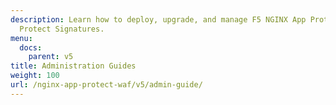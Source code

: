 ```yaml
---
description: Learn how to deploy, upgrade, and manage F5 NGINX App Protect WAF v5 and App
  Protect Signatures.
menu:
  docs:
    parent: v5
title: Administration Guides
weight: 100
url: /nginx-app-protect-waf/v5/admin-guide/
---
```

